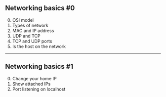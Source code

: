 ## Networking basics #0

0. OSI model
1. Types of network
2. MAC and IP address
3. UDP and TCP
4. TCP and UDP ports
5. Is the host on the network

-------------------------------------
## Networking basics #1

0. Change your home IP
1. Show attached IPs
2. Port listening on localhost
